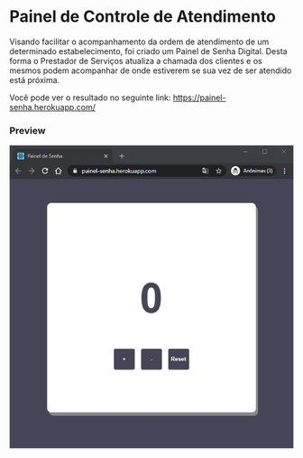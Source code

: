 # Painel de Controle de Atendimento
Visando facilitar o acompanhamento da ordem de atendimento de um determinado estabelecimento, foi criado um Painel de Senha Digital.
Desta forma o Prestador de Serviços atualiza a chamada dos clientes e os mesmos podem acompanhar de onde estiverem se sua vez de ser atendido está próxima.

Você pode ver o resultado no seguinte link: https://painel-senha.herokuapp.com/

### Preview
![preview](https://github.com/leocalmeida/painel-senha/blob/master/public/Painel-senha.jpg)
